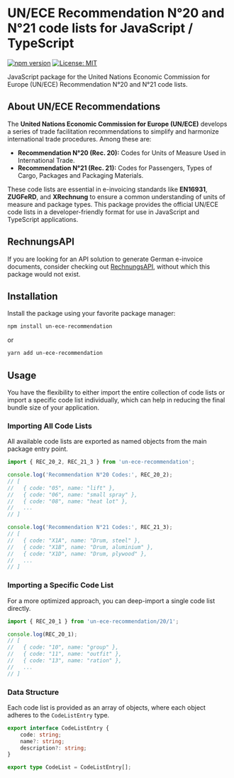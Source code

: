 # UN/ECE Recommendation N°20 and N°21 code lists for JavaScript / TypeScript

[![npm version](https://badge.fury.io/js/un-ece-recommendation.svg)](https://badge.fury.io/js/un-ece-recommendation)
[![License: MIT](https://img.shields.io/badge/License-MIT-yellow.svg)](https://opensource.org/licenses/MIT)

JavaScript package for the United Nations Economic Commission for Europe (UN/ECE) Recommendation N°20 and N°21 code lists.

## About UN/ECE Recommendations

The **United Nations Economic Commission for Europe (UN/ECE)** develops a series of trade facilitation recommendations to simplify and harmonize international trade procedures. Among these are:

*   **Recommendation N°20 (Rec. 20):** Codes for Units of Measure Used in International Trade.
*   **Recommendation N°21 (Rec. 21):** Codes for Passengers, Types of Cargo, Packages and Packaging Materials.

These code lists are essential in e-invoicing standards like **EN16931**, **ZUGFeRD**, and **XRechnung** to ensure a common understanding of units of measure and package types. This package provides the official UN/ECE code lists in a developer-friendly format for use in JavaScript and TypeScript applications.

## RechnungsAPI

If you are looking for an API solution to generate German e-invoice documents, consider checking out [RechnungsAPI](https://www.rechnungs-api.de), without which this package would not exist.

## Installation

Install the package using your favorite package manager:

```bash
npm install un-ece-recommendation
```

or

```bash
yarn add un-ece-recommendation
```

## Usage

You have the flexibility to either import the entire collection of code lists or import a specific code list individually, which can help in reducing the final bundle size of your application.

### Importing All Code Lists

All available code lists are exported as named objects from the main package entry point.

```javascript
import { REC_20_2, REC_21_3 } from 'un-ece-recommendation';

console.log('Recommendation N°20 Codes:', REC_20_2);
// [
//   { code: "05", name: "lift" },
//   { code: "06", name: "small spray" },
//   { code: "08", name: "heat lot" },
//   ...
// ]

console.log('Recommendation N°21 Codes:', REC_21_3);
// [
//   { code: "X1A", name: "Drum, steel" },
//   { code: "X1B", name: "Drum, aluminium" },
//   { code: "X1D", name: "Drum, plywood" },
//   ...
// ]
```

### Importing a Specific Code List

For a more optimized approach, you can deep-import a single code list directly.

```javascript
import { REC_20_1 } from 'un-ece-recommendation/20/1';

console.log(REC_20_1);
// [
//   { code: "10", name: "group" },
//   { code: "11", name: "outfit" },
//   { code: "13", name: "ration" },
//   ...
// ]
```

### Data Structure

Each code list is provided as an array of objects, where each object adheres to the `CodeListEntry` type.

```typescript
export interface CodeListEntry {
	code: string;
	name?: string;
	description?: string;
}

export type CodeList = CodeListEntry[];
```

